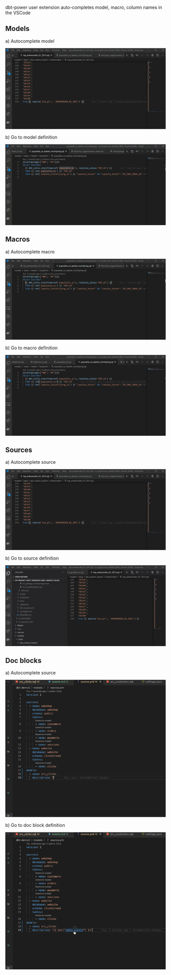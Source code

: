 dbt-power user extension auto-completes model, macro, column names in the VSCode

## Models

a) Autocomplete model

![Autocomplete model](images/autocompleteModel.gif)

b) Go to model definition

![Go to model definition](images/definitionModel.gif)

## Macros

a) Autocomplete macro

![Autocomplete macro](images/autocompleteMacro.gif)

b) Go to macro definition

![Go to macro definition](images/definitionMacro.gif)

## Sources

a) Autocomplete source

![Autocomplete source](images/autocompleteSource.gif)

b) Go to source definition

![Go to source definition](images/definitionSource.gif)

## Doc blocks

a) Autocomplete source

![Autocomplete doc block](images/autocompleteDoc.gif)

b) Go to doc block definition

![Go to doc block definition](images/definitionDoc.gif)
